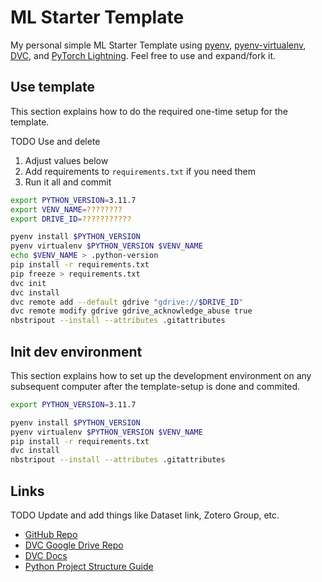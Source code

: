 # ML Starter Template

My personal simple ML Starter Template using [pyenv](https://github.com/pyenv/pyenv), [pyenv-virtualenv](https://github.com/pyenv/pyenv-virtualenv), [DVC](https://github.com/iterative/dvc), and [PyTorch Lightning](https://github.com/Lightning-AI/pytorch-lightning). Feel free to use and expand/fork it.

## Use template

This section explains how to do the required one-time setup for the template.

TODO Use and delete

1. Adjust values below
2. Add requirements to `requirements.txt` if you need them
3. Run it all and commit

```bash
export PYTHON_VERSION=3.11.7
export VENV_NAME=????????
export DRIVE_ID=???????????

pyenv install $PYTHON_VERSION
pyenv virtualenv $PYTHON_VERSION $VENV_NAME
echo $VENV_NAME > .python-version
pip install -r requirements.txt
pip freeze > requirements.txt
dvc init
dvc install
dvc remote add --default gdrive "gdrive://$DRIVE_ID"
dvc remote modify gdrive gdrive_acknowledge_abuse true
nbstripout --install --attributes .gitattributes
```

## Init dev environment

This section explains how to set up the development environment on any subsequent computer after the template-setup is done and commited.

```bash
export PYTHON_VERSION=3.11.7

pyenv install $PYTHON_VERSION
pyenv virtualenv $PYTHON_VERSION $VENV_NAME
pip install -r requirements.txt
dvc install
nbstripout --install --attributes .gitattributes
```

## Links

TODO Update and add things like Dataset link, Zotero Group, etc.

- [GitHub Repo](https://github.com/?????)
- [DVC Google Drive Repo](https://drive.google.com/drive/folders/DRIVE_ID)
- [DVC Docs](https://dvc.org/doc)
- [Python Project Structure Guide](https://docs.python-guide.org/writing/structure/)


